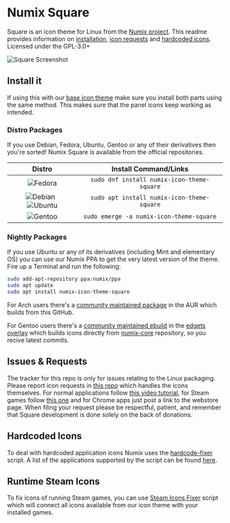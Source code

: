 # Numix Square
Square is an icon theme for Linux from the [Numix project](https://numixproject.github.io/). This readme provides information on [installation](https://github.com/numixproject/numix-icon-theme-square/#installation), [icon requests](https://github.com/numixproject/numix-icon-theme-square/#icon-requests) and [hardcoded icons](https://github.com/numixproject/numix-icon-theme-square/#hardcoded-icons). Licensed under the GPL-3.0+

![Square Screenshot](https://user-images.githubusercontent.com/27789806/35548117-fc605166-0542-11e8-8dd4-a588753bb0f8.png)

## Install it
If using this with our [base icon theme](https://github.com/numixproject/numix-icon-theme) make sure you install both parts using the same method. This makes sure that the panel icons keep working as intended.

### Distro Packages
If you use Debian, Fedora, Ubuntu, Gentoo or any of their derivatives then you're sorted! Numix Square is available from the official repositories.

|Distro|Install Command/Links|
|:----:|:----:|
|![Fedora][Fedora]|`sudo dnf install numix-icon-theme-square`|
|![Debian][Debian] &nbsp;![Ubuntu][Ubuntu]|`sudo apt install numix-icon-theme-square`|
|![Gentoo][Gentoo]|`sudo emerge -a numix-icon-theme-square`|

### Nightly Packages
If you use Ubuntu or any of its derivatives (including Mint and elementary OS) you can use our Numix PPA to get the very latest version of the theme. Fire up a Terminal and run the following:

```bash
sudo add-apt-repository ppa:numix/ppa
sudo apt update
sudo apt install numix-icon-theme-square
```

For Arch users there's a [community maintained package](https://aur.archlinux.org/packages/numix-icon-theme-square-git/) in the AUR which builds from this GitHub.

For Gentoo users there's a [community maintained ebuild](https://github.com/BlueManCZ/edgets/blob/master/x11-themes/numix-icon-theme/numix-icon-theme-9999.ebuild) in the [edgets overlay](https://github.com/BlueManCZ/edgets) which builds icons directly from [numix-core](https://github.com/numixproject/numix-core) repository, so you recive latest commits.

## Issues & Requests
The tracker for this repo is only for issues relating to the Linux packaging. Please report icon requests in [this repo](https://github.com/numixproject/numix-core/issues) which handles the icons themselves.
For normal applications follow [this video tutorial](https://plus.google.com/+NumixprojectOrg/posts/DkRmhFZuWez), for Steam games follow [this one](https://www.youtube.com/watch?v=BuUy4CzCoXc) and for Chrome apps just post a link to the webstore page. When filing your request please be respectful, patient, and remember that Square development is done solely on the back of donations.

## Hardcoded Icons
To deal with hardcoded application icons Numix uses the [hardcode-fixer](https://github.com/Foggalong/hardcode-fixer) script. A list of the applications supported by the script can be found [here](https://github.com/Foggalong/hardcode-fixer/wiki/App-Support).

## Runtime Steam Icons
To fix icons of running Steam games, you can use [Steam Icons Fixer](https://github.com/BlueManCZ/SIF) script which will connect all icons available from our icon theme with your installed games.

[arch]: https://antergos.com/distro-logos/archlogo26x26.png "arch"
[fedora]: https://user-images.githubusercontent.com/17854950/86288769-c3351a00-bbea-11ea-908c-156c7bf0b778.png "Fedora"
[openSUSE]: https://antergos.com/distro-logos/Geeko-button-bling7.png "openSUSE"
[ubuntu]: https://user-images.githubusercontent.com/17854950/86288823-e069e880-bbea-11ea-9214-4764c5628f39.png "Ubuntu"
[debian]: https://user-images.githubusercontent.com/17854950/86288828-e4960600-bbea-11ea-9a46-4eb19621b3ae.png "Debian"
[gentoo]: https://user-images.githubusercontent.com/17854950/86288836-e790f680-bbea-11ea-8104-3aa429805d0e.png "Gentoo"
